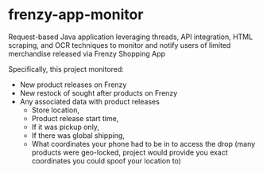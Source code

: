 # frenzy-app-monitor
Request-based Java application leveraging threads, API integration, HTML scraping, and OCR techniques to monitor and notify users of limited merchandise released via Frenzy Shopping App

Specifically, this project monitored:
- New product releases on Frenzy
- New restock of sought after products on Frenzy
- Any associated data with product releases
  - Store location,
  - Product release start time,
  - If it was pickup only,
  - If there was global shipping,
  - What coordinates your phone had to be in to access the drop (many products were geo-locked, project would provide you exact coordinates you could spoof your location to)

